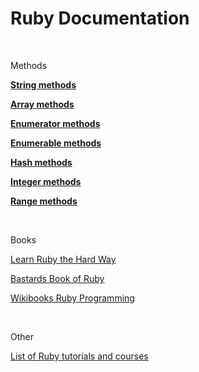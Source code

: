 # Ruby Documentation

<br>

Methods

**[String methods](https://ruby-doc.org/core-2.4.0/String.html)**

**[Array methods](https://ruby-doc.org/core-2.4.0/Array.html)**

**[Enumerator methods](https://ruby-doc.org/core-2.4.0/Enumerator.html)**

**[Enumerable methods](https://ruby-doc.org/core-2.4.0/Enumerable.html)**

**[Hash methods](https://ruby-doc.org/core-2.4.0/Hash.html)**

**[Integer methods](https://ruby-doc.org/core-2.4.0/Integer.html)**

**[Range methods](https://ruby-doc.org/core-2.4.0/Range.html)**


<br>


Books

[Learn Ruby the Hard Way](https://learnrubythehardway.org/book/)

[Bastards Book of Ruby](http://ruby.bastardsbook.com/)

[Wikibooks Ruby Programming](https://en.wikibooks.org/wiki/Ruby_Programming)

<br>

Other

[List of Ruby tutorials and courses](https://hackr.io/tutorials/learn-ruby)